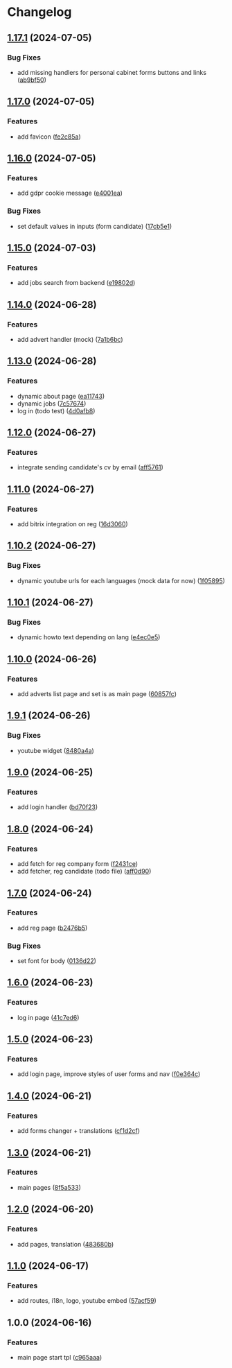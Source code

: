 # Changelog

## [1.17.1](https://github.com/avieljobs/front-web/compare/v1.17.0...v1.17.1) (2024-07-05)


### Bug Fixes

* add missing handlers for personal cabinet forms buttons and links ([ab9bf50](https://github.com/avieljobs/front-web/commit/ab9bf506db933fb1ef8e5032e2ac2eabba123218))

## [1.17.0](https://github.com/avieljobs/front-web/compare/v1.16.0...v1.17.0) (2024-07-05)


### Features

* add favicon ([fe2c85a](https://github.com/avieljobs/front-web/commit/fe2c85af50fd1ef4cf41d4b7d3302ce1dbdccff9))

## [1.16.0](https://github.com/avieljobs/front-web/compare/v1.15.0...v1.16.0) (2024-07-05)


### Features

* add gdpr cookie message ([e4001ea](https://github.com/avieljobs/front-web/commit/e4001eaca6b6334a92fe703ee6b415a321ca17df))


### Bug Fixes

* set default values in inputs (form candidate) ([17cb5e1](https://github.com/avieljobs/front-web/commit/17cb5e1c1acb6d75d777b0546d27ac5de5005852))

## [1.15.0](https://github.com/avieljobs/front-web/compare/v1.14.0...v1.15.0) (2024-07-03)


### Features

* add jobs search from backend ([e19802d](https://github.com/avieljobs/front-web/commit/e19802d3e6e55ee629a16456f49a5c12a988b62f))

## [1.14.0](https://github.com/avieljobs/front-web/compare/v1.13.0...v1.14.0) (2024-06-28)


### Features

* add advert handler (mock) ([7a1b6bc](https://github.com/avieljobs/front-web/commit/7a1b6bc576f2592055202b61427509a54d4f830b))

## [1.13.0](https://github.com/avieljobs/front-web/compare/v1.12.0...v1.13.0) (2024-06-28)


### Features

* dynamic about page ([ea11743](https://github.com/avieljobs/front-web/commit/ea117433d7f29461a6b03eadfaf66a365b35da3c))
* dynamic jobs ([7c57674](https://github.com/avieljobs/front-web/commit/7c576745455380eee252763880ed2494907d9cf8))
* log in (todo test) ([4d0afb8](https://github.com/avieljobs/front-web/commit/4d0afb8737b63779c1193385f5bdd92328cca29e))

## [1.12.0](https://github.com/avieljobs/front-web/compare/v1.11.0...v1.12.0) (2024-06-27)


### Features

* integrate sending candidate's cv by email ([aff5761](https://github.com/avieljobs/front-web/commit/aff57611156b1a9f458004de3376b8d23a546504))

## [1.11.0](https://github.com/avieljobs/front-web/compare/v1.10.2...v1.11.0) (2024-06-27)


### Features

* add bitrix integration on reg ([16d3060](https://github.com/avieljobs/front-web/commit/16d3060a98f78f21c77bbb290f3ebb0553d2efe4))

## [1.10.2](https://github.com/avieljobs/front-web/compare/v1.10.1...v1.10.2) (2024-06-27)


### Bug Fixes

* dynamic youtube urls for each languages (mock data for now) ([1f05895](https://github.com/avieljobs/front-web/commit/1f058955038415d74f0aedc5b77060b8dde7155d))

## [1.10.1](https://github.com/avieljobs/front-web/compare/v1.10.0...v1.10.1) (2024-06-27)


### Bug Fixes

* dynamic howto text depending on lang ([e4ec0e5](https://github.com/avieljobs/front-web/commit/e4ec0e55f220e32524ee03dae3f91de07f2a3d5d))

## [1.10.0](https://github.com/avieljobs/front-web/compare/v1.9.1...v1.10.0) (2024-06-26)


### Features

* add adverts list page and set is as main page ([60857fc](https://github.com/avieljobs/front-web/commit/60857fc0f8b6fa3d74bafddec7ecf2061a81db22))

## [1.9.1](https://github.com/avieljobs/front-web/compare/v1.9.0...v1.9.1) (2024-06-26)


### Bug Fixes

* youtube widget ([8480a4a](https://github.com/avieljobs/front-web/commit/8480a4afcec46af976f1b8618aeffc23e4375115))

## [1.9.0](https://github.com/avieljobs/front-web/compare/v1.8.0...v1.9.0) (2024-06-25)


### Features

* add login handler ([bd70f23](https://github.com/avieljobs/front-web/commit/bd70f23363a2f2b4e4eb2df23aed3437f5f96a2e))

## [1.8.0](https://github.com/avieljobs/front-web/compare/v1.7.0...v1.8.0) (2024-06-24)


### Features

* add fetch for reg company form ([f2431ce](https://github.com/avieljobs/front-web/commit/f2431cedbaeb242ca63013d3752978b28f7dd472))
* add fetcher, reg candidate (todo file) ([aff0d90](https://github.com/avieljobs/front-web/commit/aff0d90366881050f6931632c7df3d6da892e2f0))

## [1.7.0](https://github.com/avieljobs/front-web/compare/v1.6.0...v1.7.0) (2024-06-24)


### Features

* add reg page ([b2476b5](https://github.com/avieljobs/front-web/commit/b2476b571e1b05dc9d764e99e8ff8a292c563e30))


### Bug Fixes

* set font for body ([0136d22](https://github.com/avieljobs/front-web/commit/0136d223425ea8b7d3423a59382af7785717d9ae))

## [1.6.0](https://github.com/avieljobs/front-web/compare/v1.5.0...v1.6.0) (2024-06-23)


### Features

* log in page ([41c7ed6](https://github.com/avieljobs/front-web/commit/41c7ed644f2732da41feb92ddcab92bed56addf6))

## [1.5.0](https://github.com/avieljobs/front-web/compare/v1.4.0...v1.5.0) (2024-06-23)


### Features

* add login page, improve styles of user forms and nav ([f0e364c](https://github.com/avieljobs/front-web/commit/f0e364ca8bab3a78010bd3f51e5b34406f33ab3a))

## [1.4.0](https://github.com/avieljobs/front-web/compare/v1.3.0...v1.4.0) (2024-06-21)


### Features

* add forms changer + translations ([cf1d2cf](https://github.com/avieljobs/front-web/commit/cf1d2cf8d931d6bf8ed114dd93ec2a6c51cf0933))

## [1.3.0](https://github.com/avieljobs/front-web/compare/v1.2.0...v1.3.0) (2024-06-21)


### Features

* main pages ([8f5a533](https://github.com/avieljobs/front-web/commit/8f5a5334047781944336220ff54a7b7537c92384))

## [1.2.0](https://github.com/avieljobs/front-web/compare/v1.1.0...v1.2.0) (2024-06-20)


### Features

* add pages, translation ([483680b](https://github.com/avieljobs/front-web/commit/483680b92eae03d81f9205c92a15170e7f4eff28))

## [1.1.0](https://github.com/avieljobs/front-web/compare/v1.0.0...v1.1.0) (2024-06-17)


### Features

* add routes, i18n, logo, youtube embed ([57acf59](https://github.com/avieljobs/front-web/commit/57acf5927fb6d47a7fa1757d1181ee5404ce2615))

## 1.0.0 (2024-06-16)


### Features

* main page start tpl ([c965aaa](https://github.com/avieljobs/front-web/commit/c965aaa074bf4acf52e1b1f513c159221ff28ddd))
